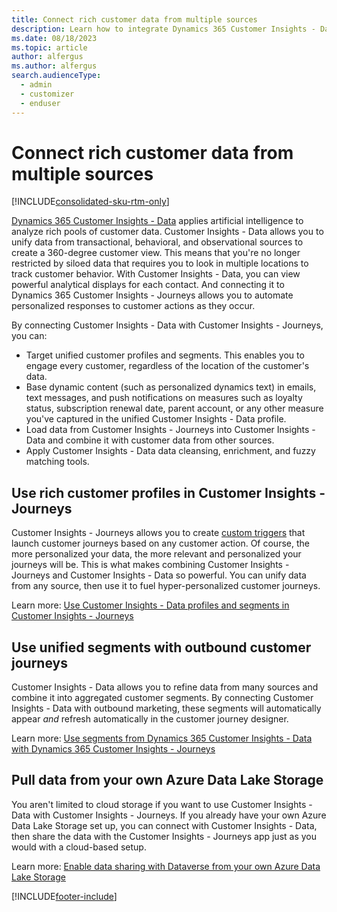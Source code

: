 ```yaml
---
title: Connect rich customer data from multiple sources
description: Learn how to integrate Dynamics 365 Customer Insights - Data profiles and segments with Dynamics 365 Customer Insights - Journeys.
ms.date: 08/18/2023
ms.topic: article
author: alfergus
ms.author: alfergus
search.audienceType: 
  - admin
  - customizer
  - enduser
---
```


# Connect rich customer data from multiple sources

[!INCLUDE[consolidated-sku-rtm-only](../includes/consolidated-sku-rtm-only.md)]

[Dynamics 365 Customer Insights - Data](/dynamics365/customer-insights/overview) applies artificial intelligence to analyze rich pools of customer data. Customer Insights - Data allows you to unify data from transactional, behavioral, and observational sources to create a 360-degree customer view. This means that you're no longer restricted by siloed data that requires you to look in multiple locations to track customer behavior. With Customer Insights - Data, you can view powerful analytical displays for each contact. And connecting it to Dynamics 365 Customer Insights - Journeys allows you to automate personalized responses to customer actions as they occur.

By connecting Customer Insights - Data with Customer Insights - Journeys, you can:

- Target unified customer profiles and segments. This enables you to engage every customer, regardless of the location of the customer's data.
- Base dynamic content (such as personalized dynamics text) in emails, text messages, and push notifications on measures such as loyalty status, subscription renewal date, parent account, or any other measure you've captured in the unified Customer Insights - Data profile.
- Load data from Customer Insights - Journeys into Customer Insights - Data and combine it with customer data from other sources.
- Apply Customer Insights - Data data cleansing, enrichment, and fuzzy matching tools.

## Use rich customer profiles in Customer Insights - Journeys

Customer Insights - Journeys allows you to create [custom triggers](real-time-marketing-custom-triggers.md) that launch customer journeys based on any customer action. Of course, the more personalized your data, the more relevant and personalized your journeys will be. This is what makes combining Customer Insights - Journeys and Customer Insights - Data so powerful. You can unify data from any source, then use it to fuel hyper-personalized customer journeys.

Learn more: [Use Customer Insights - Data profiles and segments in Customer Insights - Journeys](real-time-marketing-ci-profile.md)

## Use unified segments with outbound customer journeys

Customer Insights - Data allows you to refine data from many sources and combine it into aggregated customer segments. By connecting Customer Insights - Data with outbound marketing, these segments will automatically appear *and* refresh automatically in the customer journey designer.

Learn more: [Use segments from Dynamics 365 Customer Insights - Data with Dynamics 365 Customer Insights - Journeys](customer-insights-segments.md)

## Pull data from your own Azure Data Lake Storage

You aren't limited to cloud storage if you want to use Customer Insights - Data with Customer Insights - Journeys. If you already have your own Azure Data Lake Storage set up, you can connect with Customer Insights - Data, then share the data with the Customer Insights - Journeys app just as you would with a cloud-based setup.

Learn more: [Enable data sharing with Dataverse from your own Azure Data Lake Storage](/dynamics365/customer-insights/audience-insights/manage-environments#enable-data-sharing-with-dataverse-from-your-own-azure-data-lake-storage-preview)

[!INCLUDE[footer-include](../includes/footer-banner.md)]
